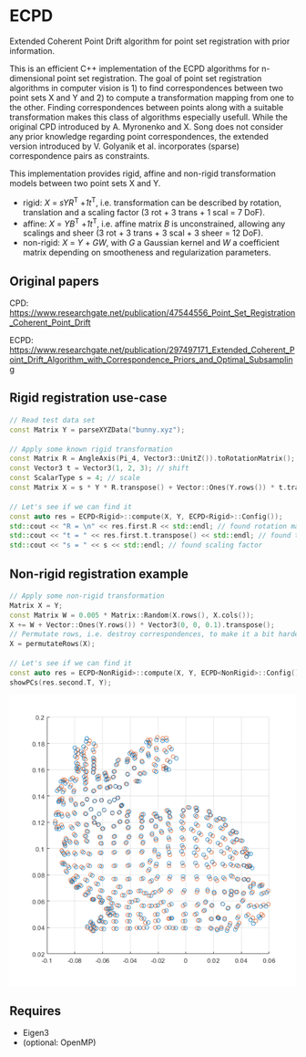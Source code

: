 # ECPD
Extended Coherent Point Drift algorithm for point set registration with prior information.

This is an efficient C++ implementation of the ECPD algorithms for n-dimensional point set registration.
The goal of point set registration algorithms in computer vision is 1) to find correspondences between two point sets X and Y and 2) to compute a transformation mapping from one to the other.
Finding correspondences between points along with a suitable transformation makes this class of algorithms especially usefull.
While the original CPD introduced by A. Myronenko and X. Song does not consider any prior knowledge regarding point correspondences, the extended version introduced by V. Golyanik et al. incorporates (sparse) correspondence pairs as constraints.

This implementation provides rigid, affine and non-rigid transformation models between two point sets X and Y.
- rigid: _X_ = _sYR_<sup>T</sup> +_1t_<sup>T</sup>, i.e. transformation can be described by rotation, translation and a scaling factor (3 rot + 3 trans + 1 scal = 7 DoF).
- affine: _X_ = _YB_<sup>T</sup> +_1t_<sup>T</sup>, i.e. affine matrix _B_ is unconstrained, allowing any scalings and sheer (3 rot + 3 trans + 3 scal + 3 sheer = 12 DoF).
- non-rigid: _X_ = _Y_ + _GW_, with _G_ a Gaussian kernel and _W_ a coefficient matrix depending on smootheness and regularization parameters.

## Original papers

CPD: https://www.researchgate.net/publication/47544556_Point_Set_Registration_Coherent_Point_Drift

ECPD: https://www.researchgate.net/publication/297497171_Extended_Coherent_Point_Drift_Algorithm_with_Correspondence_Priors_and_Optimal_Subsampling

## Rigid registration use-case
```cpp
// Read test data set
const Matrix Y = parseXYZData("bunny.xyz");

// Apply some known rigid transformation
const Matrix R = AngleAxis(Pi_4, Vector3::UnitZ()).toRotationMatrix(); // rotate 45 deg around z-axis
const Vector3 t = Vector3(1, 2, 3); // shift
const ScalarType s = 4; // scale
const Matrix X = s * Y * R.transpose() + Vector::Ones(Y.rows()) * t.transpose();

// Let's see if we can find it
const auto res = ECPD<Rigid>::compute(X, Y, ECPD<Rigid>::Config()); 
std::cout << "R = \n" << res.first.R << std::endl; // found rotation matrix
std::cout << "t = " << res.first.t.transpose() << std::endl; // found translation vector
std::cout << "s = " << s << std::endl; // found scaling factor
```

## Non-rigid registration example

```cpp
// Apply some non-rigid transformation
Matrix X = Y;
const Matrix W = 0.005 * Matrix::Random(X.rows(), X.cols());
X += W + Vector::Ones(Y.rows()) * Vector3(0, 0, 0.1).transpose();
// Permutate rows, i.e. destroy correspondences, to make it a bit harder
X = permutateRows(X);

// Let's see if we can find it
const auto res = ECPD<NonRigid>::compute(X, Y, ECPD<NonRigid>::Config());
showPCs(res.second.T, Y);
```

![non-rigid registration](example/nonrigidbunny.png?raw=true "Non-rigid registration")



## Requires
- Eigen3
- (optional: OpenMP)
